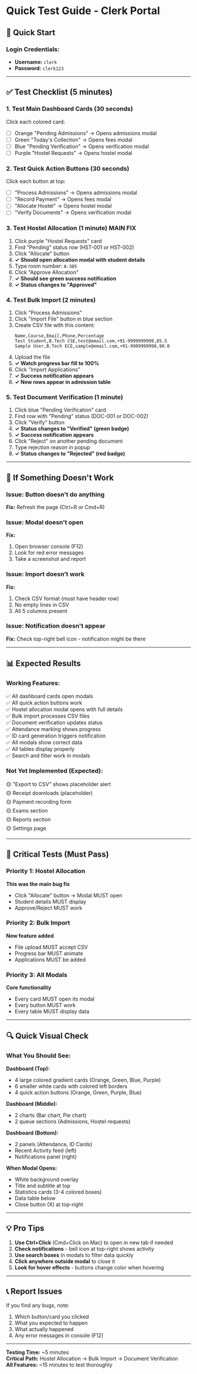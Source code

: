 # Quick Test Guide - Clerk Portal

## 🚀 Quick Start

### Login Credentials:
- **Username:** `clerk`
- **Password:** `clerk123`

---

## ✅ Test Checklist (5 minutes)

### 1. Test Main Dashboard Cards (30 seconds)
Click each colored card:
- [ ] Orange "Pending Admissions" → Opens admissions modal
- [ ] Green "Today's Collection" → Opens fees modal  
- [ ] Blue "Pending Verification" → Opens verification modal
- [ ] Purple "Hostel Requests" → Opens hostel modal

### 2. Test Quick Action Buttons (30 seconds)
Click each button at top:
- [ ] "Process Admissions" → Opens admissions modal
- [ ] "Record Payment" → Opens fees modal
- [ ] "Allocate Hostel" → Opens hostel modal
- [ ] "Verify Documents" → Opens verification modal

### 3. Test Hostel Allocation (1 minute) **MAIN FIX**
1. Click purple "Hostel Requests" card
2. Find "Pending" status row (HST-001 or HST-002)
3. Click "Allocate" button
4. **✓ Should open allocation modal with student details**
5. Type room number: `A-305`
6. Click "Approve Allocation"
7. **✓ Should see green success notification**
8. **✓ Status changes to "Approved"**

### 4. Test Bulk Import (2 minutes)
1. Click "Process Admissions"
2. Click "Import File" button in blue section
3. Create CSV file with this content:
   ```
   Name,Course,Email,Phone,Percentage
   Test Student,B.Tech CSE,test@email.com,+91-9999999999,85.5
   Sample User,B.Tech ECE,sample@email.com,+91-9999999998,90.0
   ```
4. Upload the file
5. **✓ Watch progress bar fill to 100%**
6. Click "Import Applications"
7. **✓ Success notification appears**
8. **✓ New rows appear in admission table**

### 5. Test Document Verification (1 minute)
1. Click blue "Pending Verification" card
2. Find row with "Pending" status (DOC-001 or DOC-002)
3. Click "Verify" button
4. **✓ Status changes to "Verified" (green badge)**
5. **✓ Success notification appears**
6. Click "Reject" on another pending document
7. Type rejection reason in popup
8. **✓ Status changes to "Rejected" (red badge)**

---

## 🐛 If Something Doesn't Work

### Issue: Button doesn't do anything
**Fix:** Refresh the page (Ctrl+R or Cmd+R)

### Issue: Modal doesn't open
**Fix:** 
1. Open browser console (F12)
2. Look for red error messages
3. Take a screenshot and report

### Issue: Import doesn't work
**Fix:**
1. Check CSV format (must have header row)
2. No empty lines in CSV
3. All 5 columns present

### Issue: Notification doesn't appear
**Fix:** Check top-right bell icon - notification might be there

---

## 📊 Expected Results

### Working Features:
✅ All dashboard cards open modals  
✅ All quick action buttons work  
✅ Hostel allocation modal opens with full details  
✅ Bulk import processes CSV files  
✅ Document verification updates status  
✅ Attendance marking shows progress  
✅ ID card generation triggers notification  
✅ All modals show correct data  
✅ All tables display properly  
✅ Search and filter work in modals  

### Not Yet Implemented (Expected):
🟡 "Export to CSV" shows placeholder alert  
🟡 Receipt downloads (placeholder)  
🟡 Payment recording form  
🟡 Exams section  
🟡 Reports section  
🟡 Settings page  

---

## 🎯 Critical Tests (Must Pass)

### Priority 1: Hostel Allocation
**This was the main bug fix**
- Click "Allocate" button → Modal MUST open
- Student details MUST display
- Approve/Reject MUST work

### Priority 2: Bulk Import
**New feature added**
- File upload MUST accept CSV
- Progress bar MUST animate
- Applications MUST be added

### Priority 3: All Modals
**Core functionality**
- Every card MUST open its modal
- Every button MUST work
- Every table MUST display data

---

## 🔍 Quick Visual Check

### What You Should See:

**Dashboard (Top):**
- 4 large colored gradient cards (Orange, Green, Blue, Purple)
- 6 smaller white cards with colored left borders
- 4 quick action buttons (Orange, Green, Purple, Blue)

**Dashboard (Middle):**
- 2 charts (Bar chart, Pie chart)
- 2 queue sections (Admissions, Hostel requests)

**Dashboard (Bottom):**
- 2 panels (Attendance, ID Cards)
- Recent Activity feed (left)
- Notifications panel (right)

**When Modal Opens:**
- White background overlay
- Title and subtitle at top
- Statistics cards (3-4 colored boxes)
- Data table below
- Close button (X) at top-right

---

## 💡 Pro Tips

1. **Use Ctrl+Click** (Cmd+Click on Mac) to open in new tab if needed
2. **Check notifications** - bell icon at top-right shows activity
3. **Use search boxes** in modals to filter data quickly
4. **Click anywhere outside modal** to close it
5. **Look for hover effects** - buttons change color when hovering

---

## 📞 Report Issues

If you find any bugs, note:
1. Which button/card you clicked
2. What you expected to happen
3. What actually happened
4. Any error messages in console (F12)

---

**Testing Time:** ~5 minutes  
**Critical Path:** Hostel Allocation → Bulk Import → Document Verification  
**All Features:** ~15 minutes to test thoroughly

